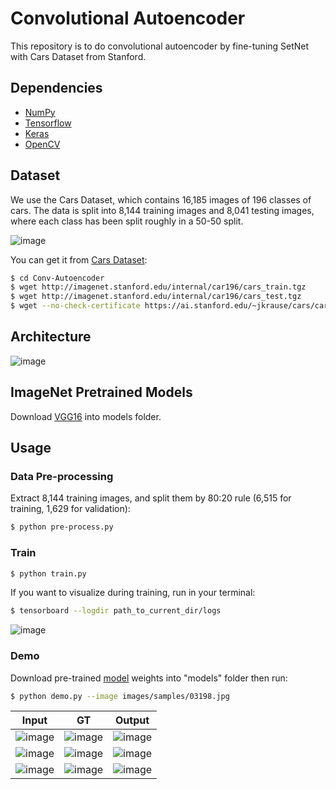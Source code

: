 # Convolutional Autoencoder

This repository is to do convolutional autoencoder by fine-tuning SetNet with Cars Dataset from Stanford.


## Dependencies

- [NumPy](http://docs.scipy.org/doc/numpy-1.10.1/user/install.html)
- [Tensorflow](https://www.tensorflow.org/versions/r0.8/get_started/os_setup.html)
- [Keras](https://keras.io/#installation)
- [OpenCV](https://opencv-python-tutroals.readthedocs.io/en/latest/)

## Dataset

We use the Cars Dataset, which contains 16,185 images of 196 classes of cars. The data is split into 8,144 training images and 8,041 testing images, where each class has been split roughly in a 50-50 split.

 ![image](https://github.com/foamliu/Conv-Autoencoder/raw/master/images/random.jpg)

You can get it from [Cars Dataset](https://ai.stanford.edu/~jkrause/cars/car_dataset.html):

```bash
$ cd Conv-Autoencoder
$ wget http://imagenet.stanford.edu/internal/car196/cars_train.tgz
$ wget http://imagenet.stanford.edu/internal/car196/cars_test.tgz
$ wget --no-check-certificate https://ai.stanford.edu/~jkrause/cars/car_devkit.tgz
```

## Architecture

![image](https://github.com/foamliu/Conv-Autoencoder/raw/master/images/segnet.jpg)


## ImageNet Pretrained Models

Download [VGG16](https://github.com/fchollet/deep-learning-models/releases/download/v0.1/vgg16_weights_tf_dim_ordering_tf_kernels.h5) into models folder.


## Usage

### Data Pre-processing
Extract 8,144 training images, and split them by 80:20 rule (6,515 for training, 1,629 for validation):
```bash
$ python pre-process.py
```

### Train
```bash
$ python train.py
```

If you want to visualize during training, run in your terminal:
```bash
$ tensorboard --logdir path_to_current_dir/logs
```

![image](https://github.com/foamliu/Conv-Autoencoder/raw/master/images/nadam.png)

### Demo
Download pre-trained [model](https://github.com/foamliu/Conv-Autoencoder/releases/download/v1.0/model.226-0.06.hdf5) weights into "models" folder then run:

```bash
$ python demo.py --image images/samples/03198.jpg
```

Input | GT | Output |
|---|---|---|
|![image](https://github.com/foamliu/Conv-Autoencoder/raw/master/images/03198.jpg)  | ![image](https://github.com/foamliu/Conv-Autoencoder/raw/master/images/03198_gray.jpg) | ![image](https://github.com/foamliu/Conv-Autoencoder/raw/master/images/03198_out.jpg)|
|![image](https://github.com/foamliu/Conv-Autoencoder/raw/master/images/05509.jpg)  | ![image](https://github.com/foamliu/Conv-Autoencoder/raw/master/images/05509_gray.jpg) | ![image](https://github.com/foamliu/Conv-Autoencoder/raw/master/images/05509_out.jpg)|
|![image](https://github.com/foamliu/Conv-Autoencoder/raw/master/images/07647.jpg)  | ![image](https://github.com/foamliu/Conv-Autoencoder/raw/master/images/07647_gray.jpg) | ![image](https://github.com/foamliu/Conv-Autoencoder/raw/master/images/07647_out.jpg)|
